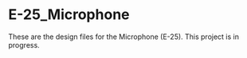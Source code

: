 # E-25_Microphone
These are the design files for the Microphone (E-25). This project is in progress.
